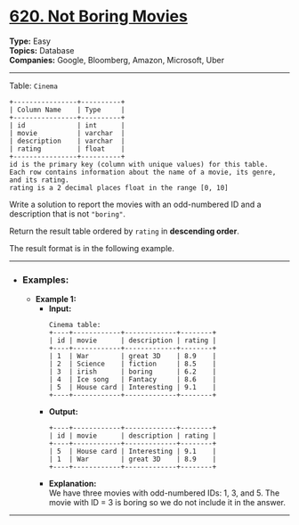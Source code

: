 # [620. Not Boring Movies](https://leetcode.com/problems/not-boring-movies?envType=study-plan-v2&envId=top-sql-50)

**Type:** Easy <br>
**Topics:** Database <br>
**Companies:** Google, Bloomberg, Amazon, Microsoft, Uber
<hr>

Table: `Cinema`
```
+----------------+----------+
| Column Name    | Type     |
+----------------+----------+
| id             | int      |
| movie          | varchar  |
| description    | varchar  |
| rating         | float    |
+----------------+----------+
id is the primary key (column with unique values) for this table.
Each row contains information about the name of a movie, its genre, and its rating.
rating is a 2 decimal places float in the range [0, 10]
``` 

Write a solution to report the movies with an odd-numbered ID and a description that is not `"boring"`.

Return the result table ordered by `rating` in **descending order**.

The result format is in the following example.
<hr>

- ### Examples:
    - **Example 1:**
        - **Input:** 
            ```
            Cinema table:
            +----+------------+-------------+--------+
            | id | movie      | description | rating |
            +----+------------+-------------+--------+
            | 1  | War        | great 3D    | 8.9    |
            | 2  | Science    | fiction     | 8.5    |
            | 3  | irish      | boring      | 6.2    |
            | 4  | Ice song   | Fantacy     | 8.6    |
            | 5  | House card | Interesting | 9.1    |
            +----+------------+-------------+--------+
            ```
        - **Output:** 
            ```
            +----+------------+-------------+--------+
            | id | movie      | description | rating |
            +----+------------+-------------+--------+
            | 5  | House card | Interesting | 9.1    |
            | 1  | War        | great 3D    | 8.9    |
            +----+------------+-------------+--------+
            ```
        - **Explanation:** <br>
            We have three movies with odd-numbered IDs: 1, 3, and 5. The movie with ID = 3 is boring so we do not include it in the answer.
<hr>